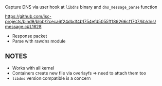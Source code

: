Capture DNS via user hook at `libdns` binary and `dns_message_parse` function

https://github.com/isc-projects/bind9/blob/2ceca6f24dbdf4b1754efd5055ff189266cf1707/lib/dns/message.c#L1628

- Response packet
- Parse with rawdns module

## NOTES

- Works with all kernel
- Containers create new file via overlayfs => need to attach them too
- `libdns` version compatible is a concern